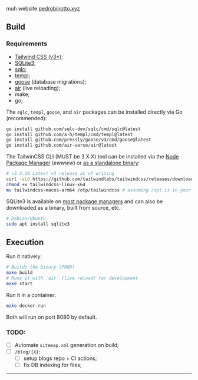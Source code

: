 muh website [pedrobinotto.xyz](https://www.pedrobinotto.xyz/)

## Build

### Requirements

- [Tailwind CSS (v3\*)](https://v3.tailwindcss.com/);
- [SQLite3](https://sqlite.org/index.html);
- [sqlc](https://sqlc.dev/);
- [templ](https://templ.guide/);
- [goose](https://pressly.github.io/goose/) (database migrations);
- [air](https://github.com/air-verse/air) (live reloading);
- make;
- go;

The `sqlc`, `templ`, `goose`, and `air` packages can be installed directly via Go (recommended):

```bash
go install github.com/sqlc-dev/sqlc/cmd/sqlc@latest
go install github.com/a-h/templ/cmd/templ@latest
go install github.com/pressly/goose/v3/cmd/goose@latest
go install github.com/air-verse/air@latest
```

The TailwinCSS CLI (MUST be 3.X.X) tool can be installed via the [Node Package Manager](https://tailwindcss.com/docs/installation/tailwind-cli) (_ewwww_) or [as a standalone binary](https://tailwindcss.com/blog/standalone-cli):

```bash
# v3.4.16 Latest v3 release as of writing
curl -sLO https://github.com/tailwindlabs/tailwindcss/releases/download/v3.4.16/tailwindcss-linux-x64
chmod +x tailwindcss-linux-x64
mv tailwindcss-macos-arm64 /otp/tailwindcss # assuming /opt is in your $PATH
```

SQLite3 is available on [most package managers](https://launchpad.net/ubuntu/+source/sqlite3) and can also be downloaded as a binary, built from source, etc.:

```bash
# Debian/Ubuntu
sudo apt install sqlite3
```

## Execution

Run it natively:

```bash
# Builds the binary (PROD)
make build
# Runs it with `air` (live reload) for development
make start
```

Run it in a container:

```bash
make docker-run
```

Both will run on port 8080 by default.

### TODO:

- [ ] Automate `sitemap.xml` generation on build;
- [ ] `/blog/{X}`: 
    - [ ] setup blogs repo + CI actions;
    - [ ] fix DB indexing for files;

---

